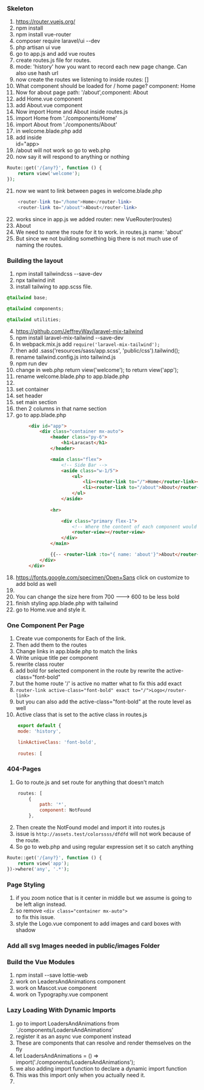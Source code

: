 
### Skeleton
1. https://router.vuejs.org/
2. npm install
3. npm install vue-router
4. composer require laravel/ui --dev
5. php artisan ui vue
6. go to app.js and add vue routes
7. create routes.js file for routes.
8.  mode: 'history' how you want to record each new page change. Can also use hash url
9.  now create the routes we listening to inside routes: []
10. What component should be loaded for / home page? component: Home
11. Now for about page path: '/about',component: About
12. add Home.vue component
13. add About.vue component
14. Now import Home and About inside routes.js
15. import Home from './components/Home'
16. import About from './components/About'
17. in welcome.blade.php add <script src="{{ mix('js/app.js') }}"></script>
18. add <router-view></router-view> inside <div> id="app></div>
19. /about will not work so go to web.php
20. now say it will respond to anything or nothing
```php
Route::get('/{any?}', function () {
    return view('welcome');
});
```
21. now we want to link between pages in welcome.blade.php
```php
    <router-link to="/home">Home</router-link>
    <router-link to="/about">About</router-link>
```
22. works since in app.js we added router: new VueRouter(routes)
23. <router-link :to="{ name: 'about'}">About</router-link>
24. We need to name the route for it to work. in routes.js name: 'about'
25. But since we not building something big there is not much use of naming the routes.

### Building the layout
1. npm install tailwindcss --save-dev
2. npx tailwind init
3. install tailwing to app.scss file.
```css
@tailwind base;

@tailwind components;

@tailwind utilities;
```
4. https://github.com/JeffreyWay/laravel-mix-tailwind
5. npm install laravel-mix-tailwind --save-dev
6. In webpack.mix.js add `require('laravel-mix-tailwind');`
7. then add    .sass('resources/sass/app.scss', 'public/css').tailwind();
8. rename tailwind.config.js into tailwind.js
9. npm run dev
10. change in web.php return view('welcome'); to    return view('app'); 
11. rename welcome.blade.php to app.blade.php
12. <link rel="stylesheet" href="{{ mix('css/app.css') }}">
13. set container
14. set header
15. set main section
16. then 2 columns in that name section
17. go to app.blade.php
```html
        <div id="app">
            <div class="container mx-auto">
                <header class="py-6">
                    <h1>Laracast</h1>
                </header>

                <main class="flex">
                    <!-- Side Bar -->
                    <aside class="w-1/5">
                        <ul>
                            <li><router-link to="/">Home</router-link></li>
                            <li><router-link to="/about">About</router-link></li>
                        </ul>
                    </aside>
                        
                <hr>

                    <div class="primary flex-1">
                        <!-- Where the content of each component would go. Similar to yield in laravel  -->
                        <router-view></router-view>
                    </div>
                </main>

                {{-- <router-link :to="{ name: 'about'}">About</router-link> --}}
            </div>
        </div>
```
18. https://fonts.google.com/specimen/Open+Sans click on customize to add bold as well
19. <link href="https://fonts.googleapis.com/css?family=Open+Sans:400,700&display=swap" rel="stylesheet"> 
20. You can change the size here from 700 ---> 600 to be less bold
21. finish styling app.blade.php with tailwind
22. go to Home.vue and style it.

### One Component Per Page
1. Create vue components for Each of the link.
2. Then add them to the routes
3. Change links in app.blade.php to match the links
4. Write unique title per component
5. rewrite class router
6. add bold for selected component in the route by rewrite the active-class="font-bold"
7. but the home route '/' is active no matter what to fix this add exact
8. `router-link active-class="font-bold" exact to="/">Logo</router-link>`
9. but you can also add the  active-class="font-bold" at the route level as well
10. Active class that is set to the active class in routes.js
```js
    export default {
    mode: 'history',

    linkActiveClass: 'font-bold',
    
    routes: [
```
### 404-Pages
1. Go to route.js and set route for anything that doesn't match
```js
    routes: [
        {
            path: '*',
            component: NotFound
        },
```
2. Then create the NotFound model and import it into routes.js
3. issue is `http://assets.test/colorssss/dfdfd` will not work because of the route.
4. So go to web.php and using regular expression set it so catch anything
```php
Route::get('/{any?}', function () {
    return view('app');
})->where('any', '.*');

```
### Page Styling
1. if you zoom notice that is it center in middle but we assume is going to be left align instead.
2. so remove `<div class="container mx-auto">`   <div class="container"> to fix this issue.
3. style the Logo.vue component to add images and card boxes with shadow


### Add all svg Images needed in public/images Folder

### Build the Vue Modules
1.  npm install --save lottie-web
2.  work on LeadersAndAnimations component
3.  work on Mascot.vue component
4.  work on Typography.vue component

### Lazy Loading With Dynamic Imports
1. go to import LoadersAndAnimations from './components/LoadersAndAnimations'
2. register it as an async vue component instead
3. These are components that can resolve and render themselves on the fly
4. let LoadersAndAnimations = () => import('./components/LoadersAndAnimations'); 
5. we also adding import function to declare a dynamic import function
6. This was this import only when you actually need it.
7. 